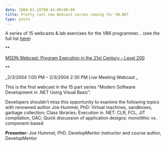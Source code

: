 ```yaml
---
date: 2004-01-16T08:44:00+00:00
title: Pretty cool new Webcast series coming for VB.NET
type: posts
---
```

A series of 15 webcasts & lab exercises for the VB6 programmer... (see the full list [here](https://www.lfc.edu/~hummel/webcasts.htm))

**

[MSDN Webcast: Program Execution in the 21st Century – Level 200](https://msevents.microsoft.com/CUI/EventDetail.aspx?EventID=1032243061&Culture=en-US)

**



_2/3/2004 1:00 PM – 2/3/2004 2:30 PM Live Meeting Webcast
_


This is the first webcast in the 15 part series “Modern Software Development in .NET Using Visual Basic”.

Developers shouldn’t miss this opportunity to examine the following topics with renowned author Joe Hummel, PhD: Virtual machines, sandboxes, garbage collection; Class libraries; Execution in .NET: CLR, FCL, JIT compilation, GAC; Quick discussion of application designs: monolithic vs. component-based

**Presenter:** Joe Hummel, PhD. DevelopMentor instructor and course author, DevelopMentor
